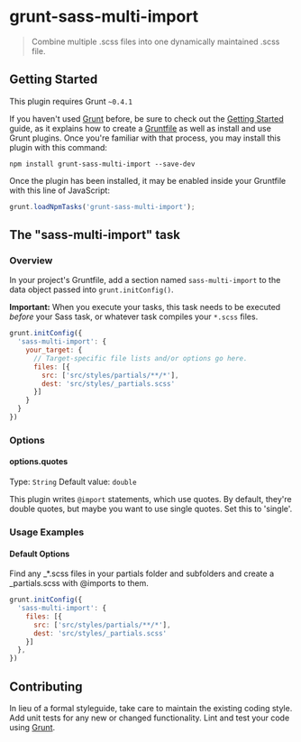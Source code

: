 # grunt-sass-multi-import

> Combine multiple .scss files into one dynamically maintained .scss file.

## Getting Started
This plugin requires Grunt `~0.4.1`

If you haven't used [Grunt](http://gruntjs.com/) before, be sure to check out the [Getting Started](http://gruntjs.com/getting-started) guide, as it explains how to create a [Gruntfile](http://gruntjs.com/sample-gruntfile) as well as install and use Grunt plugins. Once you're familiar with that process, you may install this plugin with this command:

```shell
npm install grunt-sass-multi-import --save-dev
```

Once the plugin has been installed, it may be enabled inside your Gruntfile with this line of JavaScript:

```js
grunt.loadNpmTasks('grunt-sass-multi-import');
```

## The "sass-multi-import" task

### Overview
In your project's Gruntfile, add a section named `sass-multi-import` to the data object passed into `grunt.initConfig()`.

**Important:** When you execute your tasks, this task needs to be executed *before* your Sass task, or whatever task compiles your `*.scss` files.

```js
grunt.initConfig({
  'sass-multi-import': {
    your_target: {
      // Target-specific file lists and/or options go here.
      files: [{
        src: ['src/styles/partials/**/*'],
        dest: 'src/styles/_partials.scss'
      }]
    }
  }
})
```

### Options

#### options.quotes
Type: `String`
Default value: `double`

This plugin writes `@import` statements, which use quotes. By default, they're double quotes, but maybe you want to use single quotes. Set this to 'single'.

### Usage Examples

#### Default Options
Find any _*.scss files in your partials folder and subfolders and create a _partials.scss with @imports to them.

```js
grunt.initConfig({
  'sass-multi-import': {
    files: [{
      src: ['src/styles/partials/**/*'],
      dest: 'src/styles/_partials.scss'
    }]
  },
})
```

## Contributing
In lieu of a formal styleguide, take care to maintain the existing coding style. Add unit tests for any new or changed functionality. Lint and test your code using [Grunt](http://gruntjs.com/).